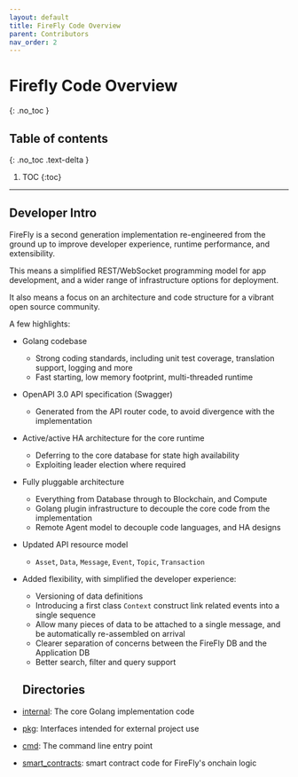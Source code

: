 ```yaml
---
layout: default
title: FireFly Code Overview
parent: Contributors
nav_order: 2
---
```


# Firefly Code Overview
{: .no_toc }

## Table of contents
{: .no_toc .text-delta }

1. TOC
{:toc}

---

## Developer Intro

FireFly is a second generation implementation re-engineered from the ground up to improve developer experience, runtime performance, and extensibility.

This means a simplified REST/WebSocket programming model for app development, and a wider range of infrastructure options for deployment.

It also means a focus on an architecture and code structure for a vibrant open source community.

A few highlights:

- Golang codebase
  - Strong coding standards, including unit test coverage, translation support, logging and more
  - Fast starting, low memory footprint, multi-threaded runtime
- OpenAPI 3.0 API specification (Swagger)
  - Generated from the API router code, to avoid divergence with the implementation
- Active/active HA architecture for the core runtime
  - Deferring to the core database for state high availability
  - Exploiting leader election where required
- Fully pluggable architecture
  - Everything from Database through to Blockchain, and Compute
  - Golang plugin infrastructure to decouple the core code from the implementation
  - Remote Agent model to decouple code languages, and HA designs
- Updated API resource model
  - `Asset`, `Data`, `Message`, `Event`, `Topic`, `Transaction`
- Added flexibility, with simplified the developer experience:

  - Versioning of data definitions
  - Introducing a first class `Context` construct link related events into a single sequence
  - Allow many pieces of data to be attached to a single message, and be automatically re-assembled on arrival
  - Clearer separation of concerns between the FireFly DB and the Application DB
  - Better search, filter and query support

  ## Directories
- [internal](https://github.com/hyperledger/firefly/tree/main/internal): The core Golang implementation code
- [pkg](https://github.com/hyperledger/firefly/tree/main/pkg): Interfaces intended for external project use
- [cmd](https://github.com/hyperledger/firefly/tree/main/cmd): The command line entry point
- [smart_contracts](https://github.com/hyperledger/firefly/tree/main/smart_contracts): smart contract code for FireFly's onchain logic
